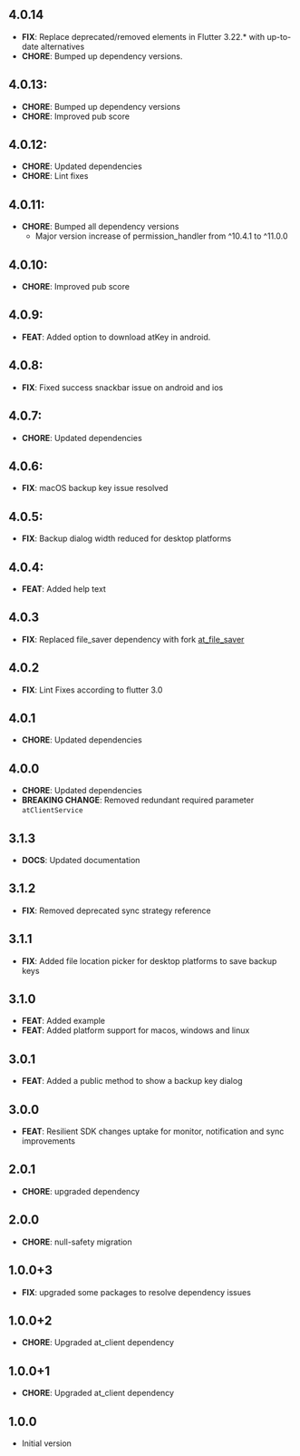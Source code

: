 ## 4.0.14
- **FIX**: Replace deprecated/removed elements in Flutter 3.22.* with up-to-date alternatives
- **CHORE**: Bumped up dependency versions.
## 4.0.13:
- **CHORE**: Bumped up dependency versions
- **CHORE**: Improved pub score

## 4.0.12:
- **CHORE**: Updated dependencies
- **CHORE**: Lint fixes

## 4.0.11:
- **CHORE**: Bumped all dependency versions
  - Major version increase of permission_handler from ^10.4.1 to ^11.0.0

## 4.0.10:
- **CHORE**: Improved pub score

## 4.0.9:
- **FEAT**: Added option to download atKey in android. 

## 4.0.8:
- **FIX**: Fixed success snackbar issue on android and ios

## 4.0.7:
- **CHORE**: Updated dependencies

## 4.0.6:
- **FIX**: macOS backup key issue resolved

## 4.0.5:
- **FIX**: Backup dialog width reduced for desktop platforms

## 4.0.4:
- **FEAT**: Added help text

## 4.0.3
- **FIX**: Replaced file_saver dependency with fork [at_file_saver](https://pub.dev/packages/at_file_saver)

## 4.0.2
- **FIX**: Lint Fixes according to flutter 3.0

## 4.0.1
- **CHORE**: Updated dependencies

## 4.0.0
- **CHORE**: Updated dependencies
- **BREAKING CHANGE**: Removed redundant required parameter `atClientService`

## 3.1.3
- **DOCS**: Updated documentation

## 3.1.2
- **FIX**: Removed deprecated sync strategy reference

## 3.1.1
- **FIX**: Added file location picker for desktop platforms to save backup keys

## 3.1.0
- **FEAT**: Added example
- **FEAT**: Added platform support for macos, windows and linux

## 3.0.1
-  **FEAT**: Added a public method to show a backup key dialog

## 3.0.0
- **FEAT**: Resilient SDK changes uptake for monitor, notification and sync improvements

## 2.0.1
- **CHORE**: upgraded dependency

## 2.0.0
- **CHORE**: null-safety migration

## 1.0.0+3
- **FIX**: upgraded some packages to resolve dependency issues

## 1.0.0+2
- **CHORE**: Upgraded at_client dependency

## 1.0.0+1
- **CHORE**: Upgraded at_client dependency

## 1.0.0
- Initial version